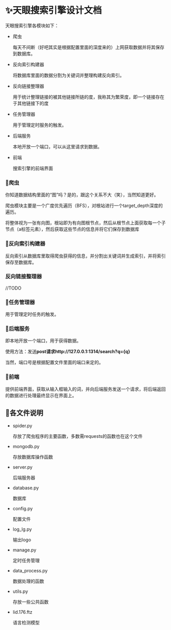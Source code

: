 # ✨天眼搜索引擎设计文档

天眼搜索引擎各模块如下：

- 爬虫

  每天不间断（好吧其实是根据配置里面的深度来的）上网获取数据并将其保存到数据库。

- 反向索引构建器

  将数据库里面的数据分割为关键词并整理构建反向索引。

- 反向链接整理器

  用于统计整理链接的被其他链接所链的度，我称其为繁荣度，即一个链接存在于其他链接下的度

- 任务管理器

  用于管理定时服务的触发。

- 后端服务

  本地开放一个端口，可以从这里请求到数据。

- 前端

  搜索引擎的前端界面

### 🎁爬虫

你知道数据结构里面的“图”吗？是的，跟这个关系不大（笑），当然知道更好。

爬虫模块主要是一个广度优先遍历（BFS），对根站进行一个target_depth深度的遍历。

将整体视为一张有向图，根站即为有向图根节点，然后从根节点上面获取每一个子节点（a标签元素），然后获取这些节点的信息并将它们保存到数据库

### 🎉反向索引构建器

反向索引从数据库里取得爬虫获得的信息，并分割出关键词并生成索引，并将索引保存至数据库。

### 反向链接整理器

//TODO

### 🎀任务管理器

用于管理定时任务的触发。

### 🎈后端服务

即本地开放一个端口，用于获得数据。

使用方法：发送**post请求http://127.0.0.1:1314/search?q={q}**

当然，端口号是根据配置文件里面的端口来定的。

### 🧨前端

提供前端界面，获取从输入框输入的词，并向后端服务发送一个请求，将后端返回的数据进行处理最终显示在界面上。

## 🎊各文件说明

- spider.py

  存放了爬虫程序的主要函数，多数需requests的函数也在这个文件

- mongodb.py

  存放数据库操作函数

- server.py

  后端服务器

- database.py

  数据库

- config.py

  配置文件

- log_lg.py

  输出logo

- manage.py

  定时任务管理

- data_process.py

  数据处理的函数

- utils.py

  存放一些公共函数

- lid.176.ftz

  语言检测模型
